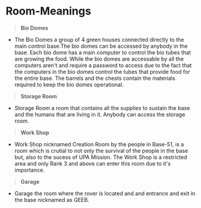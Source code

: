 # Room-Meanings
>**Bio Domes**
 - The Bio Domes a group of 4 green houses connected directly to the main control base.The bio domes can be accessed by anybody in the base. Each bio dome has a main computer to control the bio tubes that are growing the 
   food. While the bio domes are accessable by all the computers aren't and require a password to access due to the fact that the computers in the bio domes control the tubes that provide food for the entire base. The 
   barrels and the chests contain the materials required to keep the bio domes operational. 
>**Storage Room**
 - Storage Room a room that contains all the supplies to sustain the base and the humans that are living in it. Anybody can access the storage room.
>**Work Shop**
 - Work Shop nicknamed Creation Room by the people in Base-51, is a room which is crutial to not only the survival of the people in the base but, also to the sucess of UPA Mission. The Work Shop is a restricted area and only    Rank 3 and above can enter this room due to it's importance.
>**Garage**
 - Garage the room where the rover is located and and entrance and exit in the base nicknamed as GEEB. 
